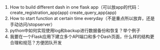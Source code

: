 1. How to build different dash in one flask app（可以放app的代码：create_registration_app(app)
                                                               create_query_app(app)
2. How to start function at certain time everyday（不是重点所以放弃，还是手动访问/stopserver）
3. python中如何实现使用log和backup进行数据备份和恢复？举个例子
4. 我要在一个Flask应用下建立多个API端口和多个Dash页面，什么样的结构更合理和规范？方便团队开发